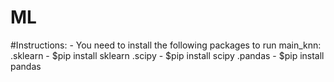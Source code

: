 # ML

#Instructions:
	- You need to install the following packages to run main_knn:
		.sklearn - $pip install sklearn
		.scipy - $pip install scipy
		.pandas - $pip install pandas